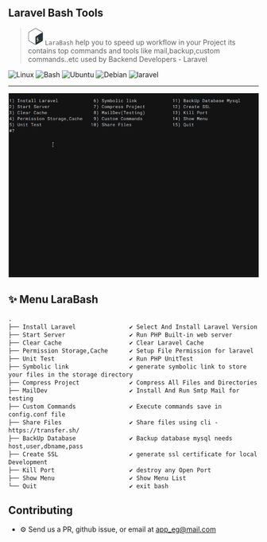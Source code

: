 ## Laravel Bash Tools
 


> <img src="full_colored_dark.png" width="30" ali=" LaraBash "/>   `LaraBash`  help you to speed up workflow in your Project its contains top commands and tools 
 like mail,backup,custom commands..etc  used by Backend Developers - Laravel

![Linux](https://img.shields.io/badge/Linux-FCC624?style=for-the-badge&logo=linux&logoColor=black)
![Bash](https://img.shields.io/badge/GNU%20Bash-4EAA25?style=for-the-badge&logo=GNU%20Bash&logoColor=white)
![Ubuntu](https://img.shields.io/badge/Ubuntu-E95420?style=for-the-badge&logo=ubuntu&logoColor=white)
![Debian](https://img.shields.io/badge/Debian-A81D33?style=for-the-badge&logo=debian&logoColor=white)
![laravel](https://img.shields.io/badge/Laravel-FF2D20?style=for-the-badge&logo=laravel&logoColor=white)

---

![Laravel Bash|100|50](preview.gif) 

## ✨ Menu LaraBash 
    .
    ├── Install Laravel               ✔ Select And Install Laravel Version
    ├── Start Server                  ✔ Run PHP Built-in web server 
    ├── Clear Cache                   ✔ Clear Laravel Cache
    ├── Permission Storage,Cache      ✔ Setup File Permission for laravel
    ├── Unit Test                     ✔ Run PHP UnitTest
    ├── Symbolic link                 ✔ generate symbolic link to store your files in the storage directory 
    ├── Compress Project              ✔ Compress All Files and Directories
    ├── MailDev                       ✔ Install And Run Smtp Mail for testing 
    ├── Custom Commands               ✔ Execute commands save in  config.conf file
    ├── Share Files                   ✔ Share files using cli - https://transfer.sh/
    ├── BackUp Database               ✔ Backup database mysql needs host,user,dbname,pass
    ├── Create SSL                    ✔ generate ssl certificate for local Development
    ├── Kill Port                     ✔ destroy any Open Port 
    ├── Show Menu                     ✔ Show Menu List
    └── Quit                          ✔ exit bash


## Contributing
- ⚙ Send us a PR, github issue, or email at app_eg@mail.com
